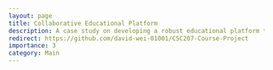 ```yaml
---
layout: page
title: Collaborative Educational Platform
description: A case study on developing a robust educational platform through test-driven design, design patterns, and effective version control.
redirect: https://github.com/david-wei-01001/CSC207-Course-Project
importance: 3
category: Main
---
```

